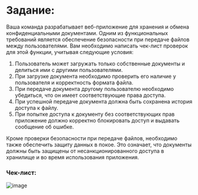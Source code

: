 # Задание:
Ваша команда разрабатывает веб-приложение для хранения и обмена конфиденциальными документами. Одним из функциональных требований является обеспечение безопасности при передаче файлов между пользователями. 
Вам необходимо написать чек-лист проверок для этой функции, учитывая следующие условия:

1. Пользователь может загружать только собственные документы и делиться ими с другими пользователями.
2. При загрузке документа необходимо проверить его наличие у пользователя и корректность формата файла.
3. При передаче документа другому пользователю необходимо убедиться, что он имеет соответствующие права доступа.
4. При успешной передаче документа должна быть сохранена история доступа к файлу.
5. При попытке доступа к документу без соответствующих прав приложение должно корректно блокировать доступ и выдавать сообщение об ошибке.

Кроме проверки безопасности при передаче файлов, необходимо также обеспечить защиту данных в покое. Это означает, что документы должны быть защищены от несанкционированного доступа в хранилище и во время использования приложения.

### Чек-лист:

![image](https://github.com/user-attachments/assets/183bab02-5fb2-4bb6-acf1-8d82ff1b7f08)
